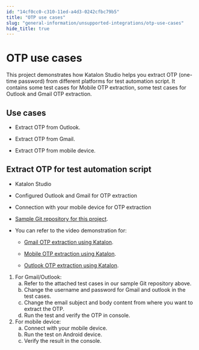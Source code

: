 ```yaml
---
id: "14cf0cc0-c310-11ed-a4d3-0242cfbc79b5"
title: "OTP use cases"
slug: "general-information/unsupported-integrations/otp-use-cases"
hide_title: true
---
```


# <a id="concept-9806" class="anchor_top_offset"/><a id="ariaid-title1" class="anchor_top_offset"/>OTP use cases

<p xmlns="http://www.w3.org/1999/xhtml" className="p">This project demonstrates how <span className="ph">Katalon Studio</span> helps you extract OTP (one-time password) from different  platforms for  test automation script. It contains some test cases for Mobile OTP extraction, some test cases for Outlook and Gmail OTP extraction.</p> 

## Use cases

<ul xmlns="http://www.w3.org/1999/xhtml" className="ul"><li className="li"><p className="p">Extract OTP from Outlook.</p></li><li className="li"><p className="p">Extract OTP from Gmail.</p></li><li className="li"><p className="p">Extract OTP from mobile device.</p></li></ul> 

## <a id="task-6268" class="anchor_top_offset"/>Extract OTP for test automation script

<div xmlns="http://www.w3.org/1999/xhtml" className="section prereq p"><ul className="ul"><li className="li"><p className="p">Katalon Studio</p></li><li className="li"><p className="p">Configured Outlook and Gmail for OTP extraction</p></li><li className="li">Connection with your mobile device for OTP extraction</li></ul></div>
<section xmlns="http://www.w3.org/1999/xhtml" className="section context"><ul className="ul"><li className="li"><p className="p"><a className="xref j-external-link" href="https://github.com/katalon-studio-samples/katalon-otp-usecase-sample.git" target="_blank">Sample Git repository for this project</a>.</p></li><li className="li"><div className="p">You can refer to the video demonstration for:  <ul className="ul"><li className="li"><p className="p"><a className="xref j-external-link" href="https://academy.katalon.com/katalon-demo-and-integration/?video=36507" target="_blank">Gmail OTP extraction using Katalon</a>.</p></li><li className="li"><p className="p"><a className="xref j-external-link" href="https://academy.katalon.com/katalon-demo-and-integration/?video=36506" target="_blank">Mobile OTP extraction using Katalon</a>. </p></li><li className="li"><p className="p"><a className="xref j-external-link" href="https://academy.katalon.com/katalon-demo-and-integration/?video=36505" target="_blank">Outlook OTP extraction using Katalon</a>.</p></li></ul></div></li></ul></section> 
<ol xmlns="http://www.w3.org/1999/xhtml" className="ol steps"><li className="li step"><span className="ph cmd">For Gmail/Outlook: </span><ol type="a" className="ol substeps"><li className="li substep"><span className="ph cmd">Refer to the attached test cases in our sample Git repository above.</span></li><li className="li substep"><span className="ph cmd">Change the username and password for Gmail and outlook in the test cases.</span></li><li className="li substep"><span className="ph cmd">Change the email subject and body content from where you want to extract the OTP.</span></li><li className="li substep"><span className="ph cmd">Run the test and verify the OTP in console.</span></li></ol></li><li className="li step"><span className="ph cmd">For mobile device:</span><ol type="a" className="ol substeps"><li className="li substep"><span className="ph cmd">Connect with your mobile device.</span></li><li className="li substep"><span className="ph cmd">Run the test on Android device.</span></li><li className="li substep"><span className="ph cmd">Verify the result in the console.</span></li></ol></li></ol> 
